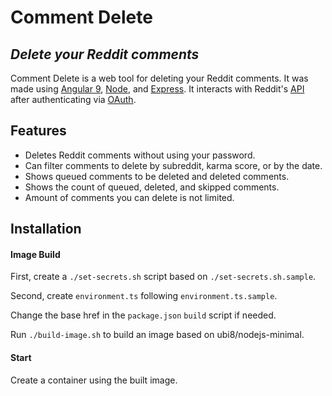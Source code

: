 # Comment Delete
## _Delete your Reddit comments_

Comment Delete is a web tool for deleting your Reddit comments.
 It was made using [Angular 9](https://angular.io),
  [Node](https://nodejs.org), and
   [Express](https://expressjs.com).
    It interacts with Reddit's [API](https://www.reddit.com/dev/api/oauth)
     after authenticating via [OAuth](https://github.com/reddit-archive/reddit/wiki/OAuth2). 
   
## Features

- Deletes Reddit comments without using your password.
- Can filter comments to delete by subreddit, karma score, or by the date.
- Shows queued comments to be deleted and deleted comments.
- Shows the count of queued, deleted, and skipped comments.
- Amount of comments you can delete is not limited.

## Installation
#### Image Build

First, create a `./set-secrets.sh` script based on `./set-secrets.sh.sample`.

Second, create `environment.ts` following `environment.ts.sample`.

Change the base href in the `package.json` `build` script if needed.

Run `./build-image.sh` to build an image based on ubi8/nodejs-minimal.


#### Start

Create a container using the built image.


